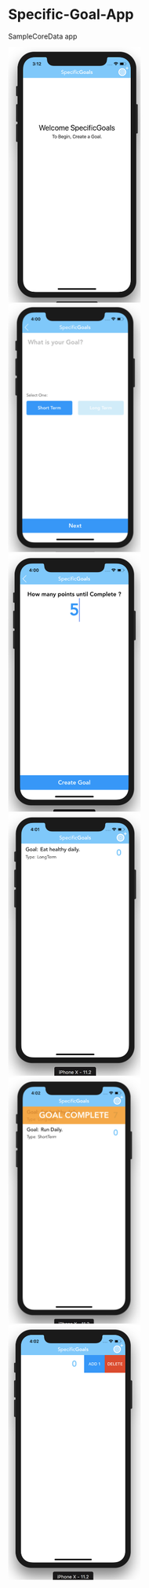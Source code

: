 # Specific-Goal-App
SampleCoreData app



<img src="Screenshots/1.png" width="270"/> <img src="Screenshots/2.png" width="270"/> <img src="Screenshots/3.png" width="270"/> <img src="Screenshots/4.png" width="270"/> <img src="Screenshots/5.png" width="270"/> <img src="Screenshots/6.png" width="270"/>
